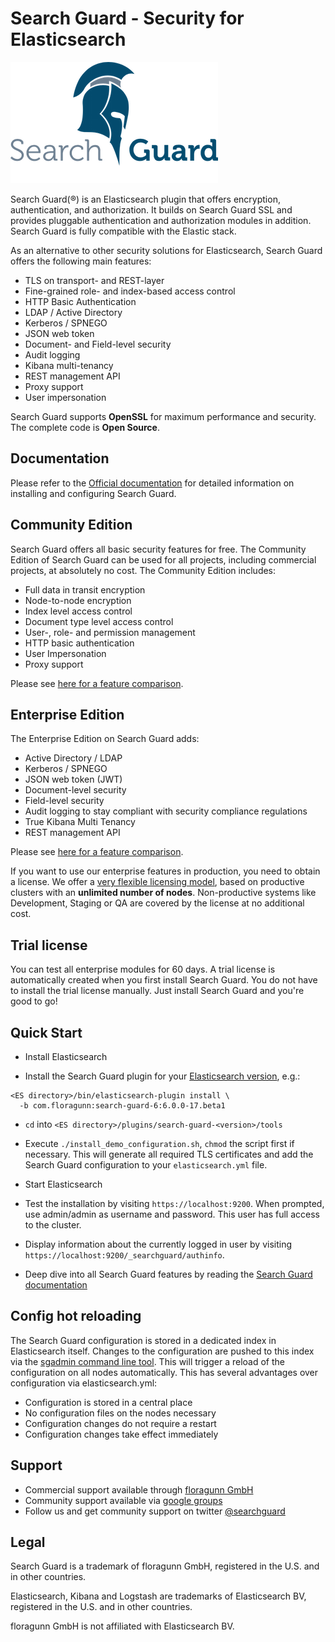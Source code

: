 # Search Guard - Security for Elasticsearch

![Logo](https://raw.githubusercontent.com/floragunncom/sg-assets/master/logo/sg_dlic_small.png) 

Search Guard(®) is an Elasticsearch plugin that offers encryption, authentication, and authorization. It builds on Search Guard SSL and provides pluggable authentication and authorization modules in addition. Search Guard is fully compatible with the Elastic stack.

As an alternative to other security solutions for Elasticsearch, Search Guard offers the following main features:

* TLS on transport- and REST-layer
* Fine-grained role- and index-based access control
* HTTP Basic Authentication
* LDAP / Active Directory
* Kerberos / SPNEGO
* JSON web token
* Document- and Field-level security
* Audit logging
* Kibana multi-tenancy
* REST management API
* Proxy support
* User impersonation

Search Guard supports **OpenSSL** for maximum performance and security. The complete code is **Open Source**.

## Documentation

Please refer to the [Official documentation](http://docs.search-guard.com) for detailed information on installing and configuring Search Guard.

## Community Edition

Search Guard offers all basic security features for free. The Community Edition of Search Guard can be used for all projects, including commercial projects, at absolutely no cost. The Community Edition includes:

* Full data in transit encryption
* Node-to-node encryption
* Index level access control
* Document type level access control
* User-, role- and permission management
* HTTP basic authentication
* User Impersonation
* Proxy support

Please see [here for a feature comparison](https://floragunn.com/searchguard-license-support/).

## Enterprise Edition

The Enterprise Edition on Search Guard adds:

* Active Directory / LDAP
* Kerberos / SPNEGO
* JSON web token (JWT)
* Document-level security
* Field-level security
* Audit logging to stay compliant with security compliance regulations
* True Kibana Multi Tenancy
* REST management API

Please see [here for a feature comparison](https://floragunn.com/searchguard-license-support/).

If you want to use our enterprise features in production, you need to obtain a license. We offer a [very flexible licensing model](https://floragunn.com/searchguard/searchguard-license-support/), based on productive clusters with an **unlimited number of nodes**. Non-productive systems like Development, Staging or QA are covered by the license at no additional cost.

## Trial license

You can test all enterprise modules for 60 days. A trial license is automatically created when you first install Search Guard. You do not have to install the trial license manually. Just install Search Guard and you're good to go! 

## Quick Start

* Install Elasticsearch

* Install the Search Guard plugin for your [Elasticsearch version](https://github.com/floragunncom/search-guard/wiki), e.g.:

```
<ES directory>/bin/elasticsearch-plugin install \
  -b com.floragunn:search-guard-6:6.0.0-17.beta1
```

* ``cd`` into ``<ES directory>/plugins/search-guard-<version>/tools``

* Execute ``./install_demo_configuration.sh``, ``chmod`` the script first if necessary. This will generate all required TLS certificates and add the Search Guard configuration to your ``elasticsearch.yml`` file. 

* Start Elasticsearch

* Test the installation by visiting ``https://localhost:9200``. When prompted, use admin/admin as username and password. This user has full access to the cluster.

* Display information about the currently logged in user by visiting ``https://localhost:9200/_searchguard/authinfo``.

* Deep dive into all Search Guard features by reading the [Search Guard documentation](http://docs.search-guard.com)

## Config hot reloading

The Search Guard configuration is stored in a dedicated index in Elasticsearch itself. Changes to the configuration are pushed to this index via the [sgadmin command line tool](http://docs.search-guard.com/latest/sgadmin). This will trigger a reload of the configuration on all nodes automatically. This has several advantages over configuration via elasticsearch.yml:

* Configuration is stored in a central place
* No configuration files on the nodes necessary
* Configuration changes do not require a restart
* Configuration changes take effect immediately

## Support
* Commercial support available through [floragunn GmbH](https://floragunn.com/searchguard/searchguard-license-support/)
* Community support available via [google groups](https://groups.google.com/forum/#!forum/search-guard)
* Follow us and get community support on twitter [@searchguard](https://twitter.com/searchguard)

## Legal 

Search Guard is a trademark of floragunn GmbH, registered in the U.S. and in other countries.

Elasticsearch, Kibana and Logstash are trademarks of Elasticsearch BV, registered in the U.S. and in other countries. 

floragunn GmbH is not affiliated with Elasticsearch BV.